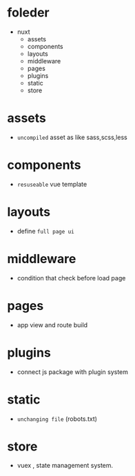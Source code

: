 
# foleder

* nuxt
  * assets
  * components
  * layouts
  * middleware
  * pages
  * plugins
  * static
  * store

# assets

* `uncompiled` asset as like sass,scss,less

# components

* `resuseable` vue template

# layouts

* define `full page ui`

# middleware

* condition that check before load page

# pages

* app view and route build

# plugins

* connect js package with plugin system

# static

* `unchanging file` (robots.txt)

# store

* vuex , state management system.
